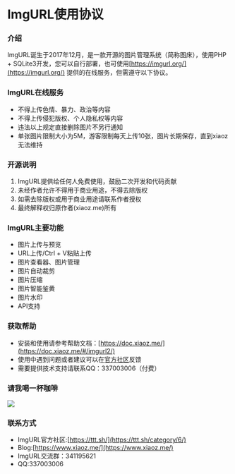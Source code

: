 # ImgURL使用协议

### 介绍
ImgURL诞生于2017年12月，是一款开源的图片管理系统（简称图床），使用PHP + SQLite3开发，您可以自行部署，也可使用[https://imgurl.org/](https://imgurl.org/) 提供的在线服务，但需遵守以下协议。

### ImgURL在线服务
* 不得上传色情、暴力、政治等内容
* 不得上传侵犯版权、个人隐私权等内容
* 违法以上规定直接删除图片不另行通知
* 单张图片限制大小为5M，游客限制每天上传10张，图片长期保存，直到xiaoz无法维持

### 开源说明

1. ImgURL提供给任何人免费使用，鼓励二次开发和代码贡献
2. 未经作者允许不得用于商业用途，不得去除版权
3. 如需去除版权或用于商业用途请联系作者授权
4. 最终解释权归原作者(xiaoz.me)所有

### ImgURL主要功能
* 图片上传与预览
* URL上传/Ctrl + V粘贴上传
* 图片查看器、图片管理
* 图片自动裁剪
* 图片压缩
* 图片智能鉴黄
* 图片水印
* API支持

### 获取帮助
* 安装和使用请参考帮助文档：[https://doc.xiaoz.me/](https://doc.xiaoz.me/#/imgurl2/)
* 使用中遇到问题或者建议可以在[官方社区](https://ttt.sh/category/6/)反馈
* 需要提供技术支持请联系QQ：337003006（付费）

### 请我喝一杯咖啡
![](https://i.bmp.ovh/imgs/2019/03/cb349aa4a1b95997.png)

### 联系方式
* ImgURL官方社区:[https://ttt.sh/](https://ttt.sh/category/6/)
* Blog:[https://www.xiaoz.me/](https://www.xiaoz.me/)
* ImgURL交流群：341195621
* QQ:337003006